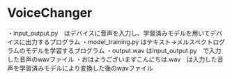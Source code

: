 # VoiceChanger

・input_output.py　はデバイスに音声を入力し、学習済みモデルを用いてデバイスに出力するプログラム
・model_training.py はテキスト→メルスペクトログラムのモデルを学習するプログラム
・output.wav はinput_output.py　で入力した音声のwavファイル
・おはようございますこんにちは.wav　は入力した音声を学習済みモデルにより変換した後のwavファイル
